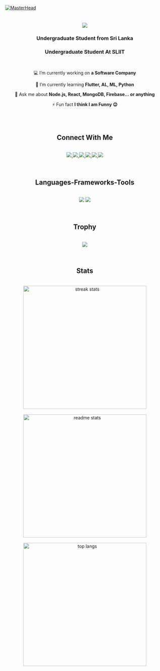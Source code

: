 [![MasterHead](https://firebasestorage.googleapis.com/v0/b/flexi-coding.appspot.com/o/dempgi7-520f8d5f-63d4-4453-8822-dbc149ae27f8.gif?alt=media&token=91c0c7b2-93c3-4029-b011-1a8703c5730d)](https://rishavchanda.io)

<h1 align="center">
    <img src="https://readme-typing-svg.herokuapp.com/?font=Righteous&size=30&center=true&vCenter=true&width=500&height=70&duration=3000&lines=Hi!+👋;+I'm+Piyumal+Madhuwantha!;&color=%23FFFFFF" />
  
</h1>


<h3 align="center">Undergraduate Student from Sri Lanka</h3>

<h3 align="center">Undergraduate Student At SLIIT</h3>

<br/>

<div align="center">
 
💻 I’m currently working on **a Software Company**

🌱 I’m currently learning **Flutter, AL, ML, Python**

💬 Ask me about **Node.js, React, MongoDB, Firebase... or anything**

⚡ Fun fact **I think I am Funny 😉**

 </div>

<br/>
<br/>

<h2 align="center"> Connect With Me</h2>
<br/>
<div align="center"> 
  <a href="mailto:pedro.sales.madhuwanthapiyumal@gmail.com">
    <img src="https://img.shields.io/badge/Gmail-333333?style=for-the-badge&logo=gmail&logoColor=red" />
  </a>
 <a href="https://wa.me/+94764537237" target="_blank">
  <img src="https://img.shields.io/badge/WhatsApp-25D366?style=for-the-badge&logo=whatsapp&logoColor=white" target="_blank" />
</a>
<a href="https://www.linkedin.com/in/piyumal-madhuwantha-945735216/" target="_blank">
  <img src="https://img.shields.io/badge/LinkedIn-0077B5?style=for-the-badge&logo=linkedin&logoColor=white" target="_blank" />
</a>
  <a href="https://twitter.com/PiumalMaduwant1" target="_blank">
  <img src="https://img.shields.io/badge/Twitter-1DA1F2?style=for-the-badge&logo=twitter&logoColor=white" target="_blank" />
</a>
  <a href="https://www.instagram.com/piumal_madhuwantha/" target="_blank">
  <img src="https://img.shields.io/badge/Instagram-E4405F?style=for-the-badge&logo=instagram&logoColor=white" target="_blank" />
</a>
<a href="https://piyumal2105.github.io/Portfolio_Piyumal_Madhuwantha/" target="_blank">
    <img src="https://img.shields.io/badge/Portfolio-FF5722?style=for-the-badge&logo=todoist&logoColor=white" target="_blank" /> <!-- sqlite, safari, google-chrome are other good icon options -->
</a>
</div>

<br/>
<br/>
 
<h2 align="center">Languages-Frameworks-Tools</h2>
<br/>
<div align="center">
    <img src="https://skillicons.dev/icons?i=react,bootstrap,mui,html,css,vscode,github,figma,tailwind,git,postman,androidstudio,wordpress" />
    <img src="https://skillicons.dev/icons?i=nodejs,javascript,typescript,express,firebase,mongodb,c,java,nextjs,mysql,kotlin,php,flutter,dart" /><br>   
</div>
<br/>
<br/>

<h2 align="center">Trophy</h2>
<br/>
<div align="center">
      <a href="https://github.com/ryo-ma/github-profile-trophy"><img src="https://github-profile-trophy.vercel.app/?username=piyumal2105" /></a>
</div>


<br/>
<br/>

<h2 align="center">Stats</h2>
<br>
<div align=center>
  <img width=390 src="https://github-readme-streak-stats-salesp07.vercel.app/?user=piyumal2105&count_private=true&theme=react&border_radius=10" alt="streak stats"/>
  <br/>
  <br/>
  <img width=390 src="https://github-readme-stats-salesp07.vercel.app/api?username=piyumal2105&count_private=true&show_icons=true&theme=react&rank_icon=github&border_radius=10" alt="readme stats" />
  <br/>
  <br/>
  <img width=390 align="center" src="https://github-readme-stats-salesp07.vercel.app/api/top-langs/?username=piyumal2105&hide=HTML&langs_count=10&layout=compact&theme=react&border_radius=10&size_weight=0.5&count_weight=0.5&exclude_repo=github-readme-stats" alt="top langs" />
</div>
<br/>
<br/><br/>
<br/>

